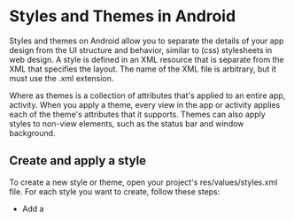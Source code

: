 
# Styles and Themes in Android


Styles and themes on Android allow you to separate the details of your app design from the UI structure and behavior, similar to (css) stylesheets in web design.
A style is defined in an XML resource that is separate from the XML that specifies the layout.  The name of the XML file is arbitrary, but it must use the .xml extension.

  Where as themes is a collection of attributes that's applied to an entire app, activity. When you apply a theme, every view in the app or activity applies each of the theme's attributes that it supports. Themes can also apply styles to non-view elements, such as the status bar and window background.
  
  
## Create and apply a style
To create a new style or theme, open your project's res/values/styles.xml file. For each style you want to create, follow these steps:

* Add a <style> element with a name that uniquely identifies the style.
* Add an <item> element for each style attribute you want to define.
* The name in each item specifies an attribute you would otherwise use as an XML attribute in your layout. The value in the <item> element is the value for that attribute.

For example, if you define the following style:
  
     <?xml version="1.0" encoding="utf-8"?>
    <resources>
        <style name="MyText" parent="TextAppearance.AppCompat">
            <item name="android:textColor">#00FF00</item>
        </style>
    </resources>
  
  ## Apply the theme
  
      <resources>
       ...
          <style name="MyTheme" parent=...>
             ...
             <item name="android:buttonStyle">@style/MyButton</item>
          </style>
       ...
    </resources>

## Apply a style as a theme
  You can create a theme the same way you create styles. The difference is how you apply it: instead of applying a style with the style attribute on a view, you apply a theme with the android:theme attribute on either the <application> tag or an <activity> tag in the AndroidManifest.xml file.

For example, here's how to apply the Android Support Library's material design "dark" theme to the whole app:
  
        <manifest ... >
          <application android:theme="@style/Theme.AppCompat" ... >
          </application>
      </manifest> 
  
  And here's how to apply the "light" theme to just one activity we can adjust or change the theme of our application as user needed:
  
        <manifest ... >
          <application ... >
              <activity android:theme="@style/Theme.AppCompat.Light" ... >
              </activity>
          </application>
      </manifest>

  ## Applying Colors to Theme Attributes
  
  Your color resource can then be applied to some theme attributes, such as the window background and the primary text color, by adding <item> elements to your custom theme. These attributes are defined in your styles.xml file. For example, to apply the custom color to the window background, add the following two <item> elements to your custom theme, defined in MyAndroidApp/res/values/styles.xml file −
  
        <resources>
         ...
         <style name="MyTheme" ...>
            <item name="android:windowBackground">@color/my_custom_color</item>
            <item name="android:colorBackgroundCacheHint">@color/my_custom_color</item>
         </style>
         ...
      </resources>
  
  ![theme](https://user-images.githubusercontent.com/102367845/193401550-4881ec95-beb2-4d7c-b7a9-130462a89314.png)
  
  ## Themes versus Styles
  
  Themes and styles have many similarities, but they are used for different purposes. Themes and styles have the same basic structure—a key-value pair which maps attributes to resources.

A style specifies attributes for a particular type of view. For example, one style might specify a button's attributes. Every attribute you specify in a style is an attribute you could set in the layout file. By extracting all the attributes to a style, it's easy to use and maintain them across multiple widgets.

A theme defines a collection of named resources which can be referenced by styles, layouts, widgets, and so on. Themes assign semantic names, like colorPrimary, to Android resources.

Styles and themes are meant to work together. For example, you might have a style that specifies that one part of a button should be colorPrimary, and another part should be colorSecondary. The actual definitions of those colors is provided in the theme. When the device goes into night mode, your app can switch from its "light" theme to its "dark" theme, changing the values for all those resource names. You don't need to change the styles, since the styles are using the semantic names and not specific color definitions.
  
